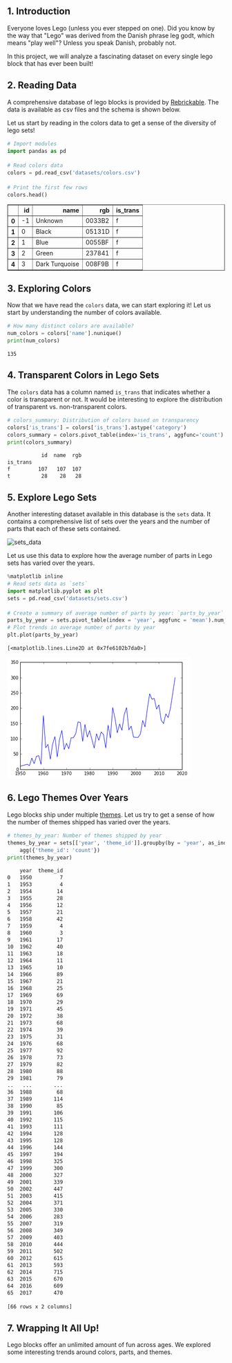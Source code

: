 
## 1. Introduction
<p>Everyone loves Lego (unless you ever stepped on one). Did you know by the way that "Lego" was derived from the Danish phrase leg godt, which means "play well"? Unless you speak Danish, probably not. </p>
<p>In this project, we will analyze a fascinating dataset on every single lego block that has ever been built!</p>

## 2. Reading Data
<p>A comprehensive database of lego blocks is provided by <a href="https://rebrickable.com/downloads/">Rebrickable</a>. The data is available as csv files and the schema is shown below.</p>
<p>Let us start by reading in the colors data to get a sense of the diversity of lego sets!</p>


```python
# Import modules
import pandas as pd

# Read colors data
colors = pd.read_csv('datasets/colors.csv')

# Print the first few rows
colors.head()
```




<div>
<table border="1" class="dataframe">
  <thead>
    <tr style="text-align: right;">
      <th></th>
      <th>id</th>
      <th>name</th>
      <th>rgb</th>
      <th>is_trans</th>
    </tr>
  </thead>
  <tbody>
    <tr>
      <th>0</th>
      <td>-1</td>
      <td>Unknown</td>
      <td>0033B2</td>
      <td>f</td>
    </tr>
    <tr>
      <th>1</th>
      <td>0</td>
      <td>Black</td>
      <td>05131D</td>
      <td>f</td>
    </tr>
    <tr>
      <th>2</th>
      <td>1</td>
      <td>Blue</td>
      <td>0055BF</td>
      <td>f</td>
    </tr>
    <tr>
      <th>3</th>
      <td>2</td>
      <td>Green</td>
      <td>237841</td>
      <td>f</td>
    </tr>
    <tr>
      <th>4</th>
      <td>3</td>
      <td>Dark Turquoise</td>
      <td>008F9B</td>
      <td>f</td>
    </tr>
  </tbody>
</table>
</div>



## 3. Exploring Colors
<p>Now that we have read the <code>colors</code> data, we can start exploring it! Let us start by understanding the number of colors available.</p>


```python
# How many distinct colors are available?
num_colors = colors['name'].nunique()
print(num_colors)
```

    135


## 4. Transparent Colors in Lego Sets
<p>The <code>colors</code> data has a column named <code>is_trans</code> that indicates whether a color is transparent or not. It would be interesting to explore the distribution of transparent vs. non-transparent colors.</p>


```python
# colors_summary: Distribution of colors based on transparency
colors['is_trans'] = colors['is_trans'].astype('category')
colors_summary = colors.pivot_table(index='is_trans', aggfunc='count')
print(colors_summary)
```

               id  name  rgb
    is_trans                
    f         107   107  107
    t          28    28   28


## 5. Explore Lego Sets
<p>Another interesting dataset available in this database is the <code>sets</code> data. It contains a comprehensive list of sets over the years and the number of parts that each of these sets contained. </p>
<p><img src="https://imgur.com/1k4PoXs.png" alt="sets_data"></p>
<p>Let us use this data to explore how the average number of parts in Lego sets has varied over the years.</p>


```python
%matplotlib inline
# Read sets data as `sets`
import matplotlib.pyplot as plt
sets = pd.read_csv('datasets/sets.csv')

# Create a summary of average number of parts by year: `parts_by_year`
parts_by_year = sets.pivot_table(index = 'year', aggfunc = 'mean').num_parts
# Plot trends in average number of parts by year
plt.plot(parts_by_year)

```




    [<matplotlib.lines.Line2D at 0x7fe6102b7da0>]




![png](output_9_1.png)


## 6. Lego Themes Over Years
<p>Lego blocks ship under multiple <a href="https://shop.lego.com/en-US/Themes">themes</a>. Let us try to get a sense of how the number of themes shipped has varied over the years.</p>


```python
# themes_by_year: Number of themes shipped by year
themes_by_year = sets[['year', 'theme_id']].groupby(by = 'year', as_index = False).\
    agg({'theme_id': 'count'})
print(themes_by_year)
```

        year  theme_id
    0   1950         7
    1   1953         4
    2   1954        14
    3   1955        28
    4   1956        12
    5   1957        21
    6   1958        42
    7   1959         4
    8   1960         3
    9   1961        17
    10  1962        40
    11  1963        18
    12  1964        11
    13  1965        10
    14  1966        89
    15  1967        21
    16  1968        25
    17  1969        69
    18  1970        29
    19  1971        45
    20  1972        38
    21  1973        68
    22  1974        39
    23  1975        31
    24  1976        68
    25  1977        92
    26  1978        73
    27  1979        82
    28  1980        88
    29  1981        79
    ..   ...       ...
    36  1988        68
    37  1989       114
    38  1990        85
    39  1991       106
    40  1992       115
    41  1993       111
    42  1994       128
    43  1995       128
    44  1996       144
    45  1997       194
    46  1998       325
    47  1999       300
    48  2000       327
    49  2001       339
    50  2002       447
    51  2003       415
    52  2004       371
    53  2005       330
    54  2006       283
    55  2007       319
    56  2008       349
    57  2009       403
    58  2010       444
    59  2011       502
    60  2012       615
    61  2013       593
    62  2014       715
    63  2015       670
    64  2016       609
    65  2017       470
    
    [66 rows x 2 columns]


## 7. Wrapping It All Up!
<p>Lego blocks offer an unlimited amount of fun across ages. We explored some interesting trends around colors, parts, and themes. </p>
